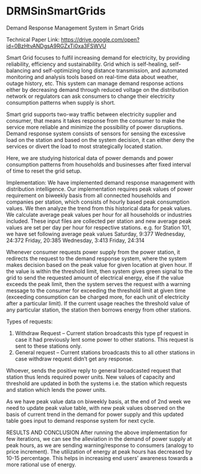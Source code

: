 # DRMSinSmartGrids
Demand Response Management System in Smart Grids

Technical Paper Link: https://drive.google.com/open?id=0BzHtvANDgsA9RGZxTi0xa3FSWVU

Smart Grid focuses to fulfil increasing demand for electricity, by providing reliability, efficiency and sustainability. Grid which is self-healing, self-balancing and self-optimizing long distance transmission, and automated monitoring and analysis tools based on real-time data about weather, outage history, etc. This system can manage demand response actions either by decreasing demand through reduced voltage on the distribution network or regulators can ask consumers to change their electricity consumption patterns when supply is short.

Smart grid supports two-way traffic between electricity supplier and consumer, that means it takes response from the consumer to make the service more reliable and minimize the possibility of power disruptions. Demand response system consists of sensors for sensing the excessive load on the station and based on the system decision, it can either deny the services or divert the load to most strategically located station.

Here, we are studying historical data of power demands and power consumption patterns from households and businesses after fixed interval of time to reset the grid setup. 

Implementation:
We have implemented demand response management with distribution intelligence. Our implementation requires peak values of power requirement on biweekly basis from all connected households and companies per station, which consists of hourly based peak consumption values. We then analyze the trend from this historical data for peak values. We calculate average peak values per hour for all households or industries included. 
These input files are collected per station and new average peak values are set per day per hour for respective stations.
e.g. for Station 101, we have set following average peak values
Saturday, 9:377
Wednesday, 24:372
Friday, 20:385
Wednesday, 3:413
Friday, 24:314

Whenever consumer requests power supply from the power station, it redirects the request to the demand response system, where the system makes decision based on the peak value for given location at given hour. If the value is within the threshold limit, then system gives green signal to the grid to send the requested amount of electrical energy, else if the value exceeds the peak limit, then the system serves the request with a warning message to the consumer for exceeding the threshold limit at given time (exceeding consumption can be charged more, for each unit of electricity after a particular limit). If the current usage reaches the threshold value of any particular station, the station then borrows energy from other stations.

Types of requests:
1. Withdraw Request – Current station broadcasts this type pf request in case it had previously lent some power to other stations. This request is sent to these stations only.
2. General request – Current stations broadcasts this to all other stations in case withdraw request didn’t get any response.

Whoever, sends the positive reply to general broadcasted request that station thus lends required power units. New values of capacity and threshold are updated in both the systems i.e. the station which requests and station which lends the power units.

As we have peak value data on biweekly basis, at the end of 2nd week we need to update peak value table, with new peak values observed on the basis of current trend in the demand for power supply and this updated table goes input to demand response system for next cycle.

RESULTS AND CONCLUSION
After running the above implementation for few iterations, we can see the alleviation in the demand of power supply at peak hours, as we are sending warning/response to consumers (analogy to price increment). The utilization of energy at peak hours has decreased by 10-15 percentage. This helps in increasing end users’ awareness towards a more rational use of energy.
